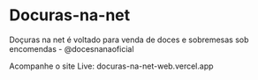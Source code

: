 # Docuras-na-net
Doçuras na net é voltado para venda de doces e sobremesas sob encomendas - @docesnanaoficial

Acompanhe o site Live:
docuras-na-net-web.vercel.app
